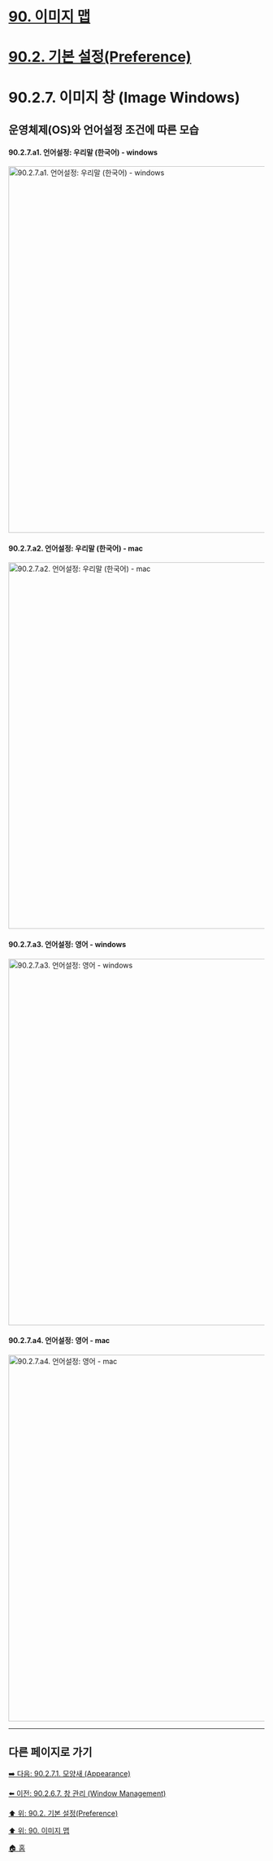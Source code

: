 # [90. 이미지 맵](./90-00-image-map.md)
# [90.2. 기본 설정(Preference)](./90-02-00-preference.md)
# 90.2.7. 이미지 창 (Image Windows)
## 운영체제(OS)와 언어설정 조건에 따른 모습
#### 90.2.7.a1. 언어설정: 우리말 (한국어) - windows

<img width="720" alt="90.2.7.a1. 언어설정: 우리말 (한국어) - windows" src="https://github.com/wonder13662/gimp/assets/15767104/2f435e02-5c16-4612-9ad6-4806c3f707fe">

#### 90.2.7.a2. 언어설정: 우리말 (한국어) - mac

<img width="720" alt="90.2.7.a2. 언어설정: 우리말 (한국어) - mac" src="https://github.com/wonder13662/gimp/assets/15767104/57ee2977-1e2f-4d71-8a60-cdaab0cf02b8">

#### 90.2.7.a3. 언어설정: 영어 - windows

<img width="720" alt="90.2.7.a3. 언어설정: 영어 - windows" src="https://github.com/wonder13662/gimp/assets/15767104/5328cffb-ed5b-4046-bc13-416c72e15250">

#### 90.2.7.a4. 언어설정: 영어 - mac

<img width="720" alt="90.2.7.a4. 언어설정: 영어 - mac" src="https://github.com/wonder13662/gimp/assets/15767104/bfb7d42d-89e3-4398-97de-89bb20143cfc">

***

## 다른 페이지로 가기

[➡️ 다음: 90.2.7.1. 모양새 (Appearance)](./90-02-07-image-windowx-01-appearance.md)

[⬅️ 이전: 90.2.6.7. 창 관리 (Window Management)](./90-02-06-interfacex-07-window-management.md)

[⬆️ 위: 90.2. 기본 설정(Preference)](./90-02-00-preference.md)

[⬆️ 위: 90. 이미지 맵](./90-00-image-map.md)

[🏠 홈](./00-home.md)
